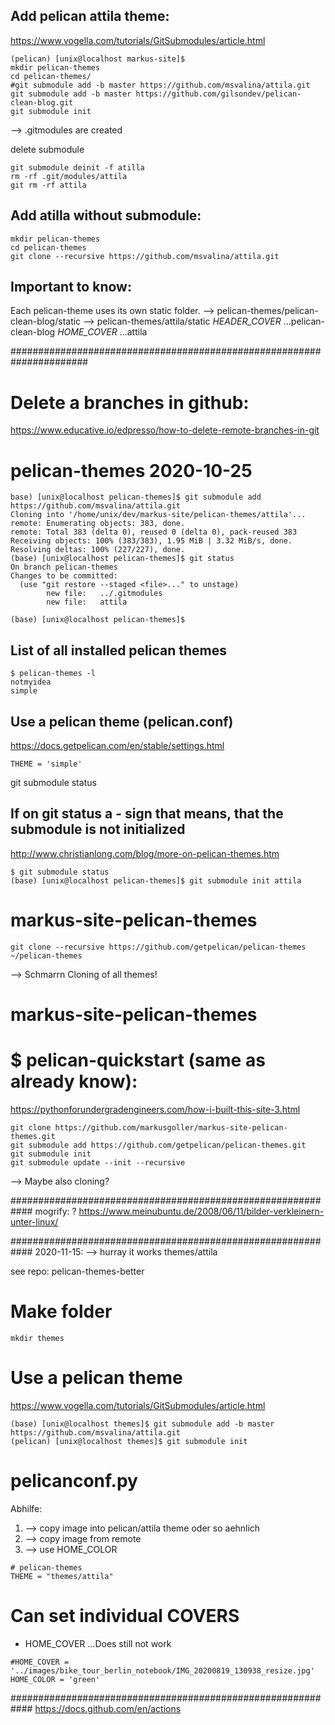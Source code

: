 ## Add pelican attila theme:
https://www.vogella.com/tutorials/GitSubmodules/article.html

```
(pelican) [unix@localhost markus-site]$
mkdir pelican-themes
cd pelican-themes/
#git submodule add -b master https://github.com/msvalina/attila.git
git submodule add -b master https://github.com/gilsondev/pelican-clean-blog.git
git submodule init
```
--> .gitmodules are created

delete submodule
```
git submodule deinit -f atilla
rm -rf .git/modules/attila
git rm -rf attila
```

## Add atilla without submodule:
```
mkdir pelican-themes
cd pelican-themes
git clone --recursive https://github.com/msvalina/attila.git
```

## Important to know:
Each pelican-theme uses its own static folder.
--> pelican-themes/pelican-clean-blog/static
--> pelican-themes/attila/static
*HEADER_COVER* ...pelican-clean-blog
*HOME_COVER* ...attila


######################################################################
# Delete a branches in github:
https://www.educative.io/edpresso/how-to-delete-remote-branches-in-git




# pelican-themes 2020-10-25
```
base) [unix@localhost pelican-themes]$ git submodule add https://github.com/msvalina/attila.git
Cloning into '/home/unix/dev/markus-site/pelican-themes/attila'...
remote: Enumerating objects: 383, done.
remote: Total 383 (delta 0), reused 0 (delta 0), pack-reused 383
Receiving objects: 100% (383/383), 1.95 MiB | 3.32 MiB/s, done.
Resolving deltas: 100% (227/227), done.
(base) [unix@localhost pelican-themes]$ git status
On branch pelican-themes
Changes to be committed:
  (use "git restore --staged <file>..." to unstage)
        new file:   ../.gitmodules
        new file:   attila

(base) [unix@localhost pelican-themes]$ 
```


## List of all installed pelican themes
```
$ pelican-themes -l
notmyidea
simple
```

## Use a pelican theme (pelican.conf)
https://docs.getpelican.com/en/stable/settings.html
```
THEME = 'simple'
```


git submodule status

## If on git status a - sign that means, that the submodule is not initialized
http://www.christianlong.com/blog/more-on-pelican-themes.htm

```
$ git submodule status
(base) [unix@localhost pelican-themes]$ git submodule init attila
```




#  markus-site-pelican-themes
```
git clone --recursive https://github.com/getpelican/pelican-themes ~/pelican-themes
```
--> Schmarrn Cloning of all themes!

#  markus-site-pelican-themes
# $ pelican-quickstart (same as already know):
https://pythonforundergradengineers.com/how-i-built-this-site-3.html
```
git clone https://github.com/markusgoller/markus-site-pelican-themes.git
git submodule add https://github.com/getpelican/pelican-themes.git
git submodule init  
git submodule update --init --recursive
```
--> Maybe also cloning?



############################################################
mogrify:
? https://www.meinubuntu.de/2008/06/11/bilder-verkleinern-unter-linux/




############################################################
2020-11-15:  --> hurray it works
themes/attila

see repo: pelican-themes-better

# Make folder
```
mkdir themes
```

# Use a pelican theme
https://www.vogella.com/tutorials/GitSubmodules/article.html

```
(base) [unix@localhost themes]$ git submodule add -b master https://github.com/msvalina/attila.git
(pelican) [unix@localhost themes]$ git submodule init
```

# pelicanconf.py
Abhilfe:
1) --> copy image into pelican/attila theme oder so aehnlich
2) --> copy image from remote
3) --> use HOME_COLOR
```
# pelican-themes
THEME = "themes/attila"
```
# Can set individual COVERS
* HOME_COVER ...Does still not work

```
#HOME_COVER = '../images/bike_tour_berlin_notebook/IMG_20200819_130938_resize.jpg'
HOME_COLOR = 'green'
```

############################################################
https://docs.github.com/en/actions